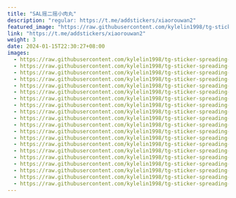 ```yaml
---
title: "SAL摇二摇小肉丸"
description: "regular: https://t.me/addstickers/xiaorouwan2"
featured_image: "https://raw.githubusercontent.com/kylelin1998/tg-sticker-spreading-worldwide-images/main/img/4f14cd12-cf5e-4cb2-b6c2-13068d101c35.jpg"
link: "https://t.me/addstickers/xiaorouwan2"
weight: 3
date: 2024-01-15T22:30:27+08:00
images:
  - https://raw.githubusercontent.com/kylelin1998/tg-sticker-spreading-worldwide-images/main/img/4f14cd12-cf5e-4cb2-b6c2-13068d101c35.jpg
  - https://raw.githubusercontent.com/kylelin1998/tg-sticker-spreading-worldwide-images/main/img/38d5e35c-5854-4c97-818c-0f0b59ebb1f8.jpg
  - https://raw.githubusercontent.com/kylelin1998/tg-sticker-spreading-worldwide-images/main/img/a7d92d7a-95dc-4445-b2f9-421e33ff08e6.jpg
  - https://raw.githubusercontent.com/kylelin1998/tg-sticker-spreading-worldwide-images/main/img/399f4d6e-30f1-4cd6-a1c9-d55849a12bb9.jpg
  - https://raw.githubusercontent.com/kylelin1998/tg-sticker-spreading-worldwide-images/main/img/c0292d2e-3d6d-47c6-be08-74fdb53d4b3f.jpg
  - https://raw.githubusercontent.com/kylelin1998/tg-sticker-spreading-worldwide-images/main/img/368a346c-5d26-4bf5-b205-73540a87b5ca.jpg
  - https://raw.githubusercontent.com/kylelin1998/tg-sticker-spreading-worldwide-images/main/img/2270b769-4cf1-41da-9ad7-a0d018ac3b65.jpg
  - https://raw.githubusercontent.com/kylelin1998/tg-sticker-spreading-worldwide-images/main/img/1f30156b-2df0-42c6-9928-d542e547eab8.jpg
  - https://raw.githubusercontent.com/kylelin1998/tg-sticker-spreading-worldwide-images/main/img/4542093b-451b-4f4c-9e41-274ea34ba36c.jpg
  - https://raw.githubusercontent.com/kylelin1998/tg-sticker-spreading-worldwide-images/main/img/7d603f94-00b3-44a8-a070-bf8c615b0108.jpg
  - https://raw.githubusercontent.com/kylelin1998/tg-sticker-spreading-worldwide-images/main/img/ff5eb5f9-3086-4968-8648-340a2058347b.jpg
  - https://raw.githubusercontent.com/kylelin1998/tg-sticker-spreading-worldwide-images/main/img/daf2e88c-ed5f-4549-b150-117b6c28728a.jpg
  - https://raw.githubusercontent.com/kylelin1998/tg-sticker-spreading-worldwide-images/main/img/d6b2a761-24ce-403a-bf8c-c4a2c82a5750.jpg
  - https://raw.githubusercontent.com/kylelin1998/tg-sticker-spreading-worldwide-images/main/img/d52284cb-aa20-482c-904c-606ddf572824.jpg
  - https://raw.githubusercontent.com/kylelin1998/tg-sticker-spreading-worldwide-images/main/img/61f48bd3-bcc3-49a7-9259-1ee23fa6f182.jpg
  - https://raw.githubusercontent.com/kylelin1998/tg-sticker-spreading-worldwide-images/main/img/c2efe166-dd24-4d66-a294-3dd7ca413111.jpg
  - https://raw.githubusercontent.com/kylelin1998/tg-sticker-spreading-worldwide-images/main/img/3149e92c-beee-4b77-b7cc-16ae6ec36b3e.jpg
  - https://raw.githubusercontent.com/kylelin1998/tg-sticker-spreading-worldwide-images/main/img/6a505e72-173e-46ef-a456-8afdb31968c2.jpg
  - https://raw.githubusercontent.com/kylelin1998/tg-sticker-spreading-worldwide-images/main/img/58ec38bc-b4d3-48ff-866d-8d48ab3c712b.jpg
  - https://raw.githubusercontent.com/kylelin1998/tg-sticker-spreading-worldwide-images/main/img/1bc4adcf-7012-4cc5-b982-cc1d5da3ab55.jpg
---
```

